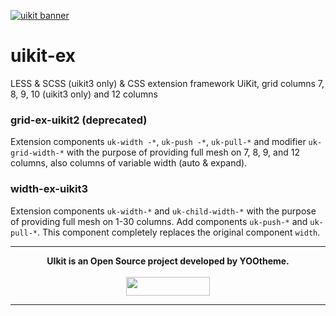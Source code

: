 [![uikit banner](https://cloud.githubusercontent.com/assets/321047/21769911/474d7d9e-d681-11e6-9fe0-d95f8ccfd3a9.jpg)](http://getuikit.com/)

# uikit-ex

LESS &amp; SCSS (uikit3 only) &amp; CSS extension framework UiKit, grid columns 7, 8, 9, 10 (uikit3 only) and 12 columns

### grid-ex-uikit2 (deprecated)

Extension components `uk-width -*`, `uk-push -*`, `uk-pull-*` and modifier `uk-grid-width-*` with the purpose of providing full mesh on 7, 8, 9, and 12 columns, also columns of variable width (auto & expand).

### width-ex-uikit3

Extension components `uk-width-*` and `uk-child-width-*` with the purpose of providing full mesh on 1-30 columns.
Add components `uk-push-*` and `uk-pull-*`.
This component completely replaces the original component `width`.

---

<p align="center">
  <b>UIkit is an Open Source project developed by YOOtheme.</b>
  <br><br>
  <a href="https://yootheme.com" align="center">
      <img width="134" height="30" src="http://yootheme.com/site/images/yootheme-logo.svg">
  </a>
</p>

---

